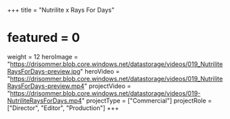 +++
title = "Nutrilite x Rays For Days"
# featured = 0
weight = 12
heroImage = "https://drisommer.blob.core.windows.net/datastorage/videos/019_NutriliteRaysForDays-preview.jpg"
heroVideo = "https://drisommer.blob.core.windows.net/datastorage/videos/019_NutriliteRaysForDays-preview.mp4"
projectVideo = "https://drisommer.blob.core.windows.net/datastorage/videos/019-NutriliteRaysForDays.mp4"
projectType = ["Commercial"]
projectRole = ["Director", "Editor", "Production"]
+++
